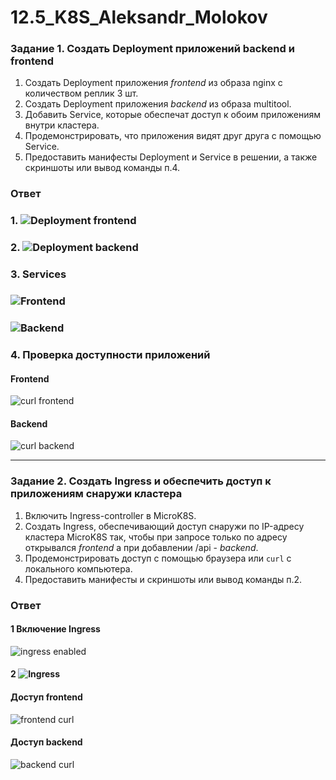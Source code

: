 # 12.5_K8S_Aleksandr_Molokov

### Задание 1. Создать Deployment приложений backend и frontend

1. Создать Deployment приложения _frontend_ из образа nginx с количеством реплик 3 шт.
2. Создать Deployment приложения _backend_ из образа multitool. 
3. Добавить Service, которые обеспечат доступ к обоим приложениям внутри кластера. 
4. Продемонстрировать, что приложения видят друг друга с помощью Service.
5. Предоставить манифесты Deployment и Service в решении, а также скриншоты или вывод команды п.4.

### Ответ

### 1. ![Deployment frontend](https://github.com/ALEMOLOKOV/12.5_K8S_Aleksandr_Molokov/blob/4ae54bdb36d54103220266240e61e755844d3d90/deployment-frontend.yaml)

### 2. ![Deployment backend](https://github.com/ALEMOLOKOV/12.5_K8S_Aleksandr_Molokov/blob/4ae54bdb36d54103220266240e61e755844d3d90/deployment-backend.yaml)

### 3. Services
### ![Frontend](https://github.com/ALEMOLOKOV/12.5_K8S_Aleksandr_Molokov/blob/4ae54bdb36d54103220266240e61e755844d3d90/service-frontend.yaml)
### ![Backend](https://github.com/ALEMOLOKOV/12.5_K8S_Aleksandr_Molokov/blob/4ae54bdb36d54103220266240e61e755844d3d90/service-backend.yaml)

### 4. Проверка доступности приложений

#### Frontend

![curl frontend](https://github.com/ALEMOLOKOV/12.5_K8S_Aleksandr_Molokov/assets/109212419/33f8696d-64b2-45da-890f-3ac64f0f28ca)

#### Backend

![curl backend](https://github.com/ALEMOLOKOV/12.5_K8S_Aleksandr_Molokov/assets/109212419/8aba1a28-efe6-48a8-9d05-5f214620bcf3)

------

### Задание 2. Создать Ingress и обеспечить доступ к приложениям снаружи кластера

1. Включить Ingress-controller в MicroK8S.
2. Создать Ingress, обеспечивающий доступ снаружи по IP-адресу кластера MicroK8S так, чтобы при запросе только по адресу открывался _frontend_ а при добавлении /api - _backend_.
3. Продемонстрировать доступ с помощью браузера или `curl` с локального компьютера.
4. Предоставить манифесты и скриншоты или вывод команды п.2.

### Ответ

#### 1 Включение Ingress

![ingress enabled](https://github.com/ALEMOLOKOV/12.5_K8S_Aleksandr_Molokov/assets/109212419/deaa3150-dc8a-431a-a944-96f45c9664ad)

#### 2 ![Ingress](https://github.com/ALEMOLOKOV/12.5_K8S_Aleksandr_Molokov/blob/47daf71752058e1b55ce418b3d922ed3e317fc31/Ingress.yaml)

#### Доступ frontend

![frontend curl](https://github.com/ALEMOLOKOV/12.5_K8S_Aleksandr_Molokov/assets/109212419/822e96d3-72ea-41f2-a86c-13433dcaa4bd)

#### Доступ backend

![backend curl](https://github.com/ALEMOLOKOV/12.5_K8S_Aleksandr_Molokov/assets/109212419/506e1101-1fbb-43f2-ab6f-95425a0f6227)

